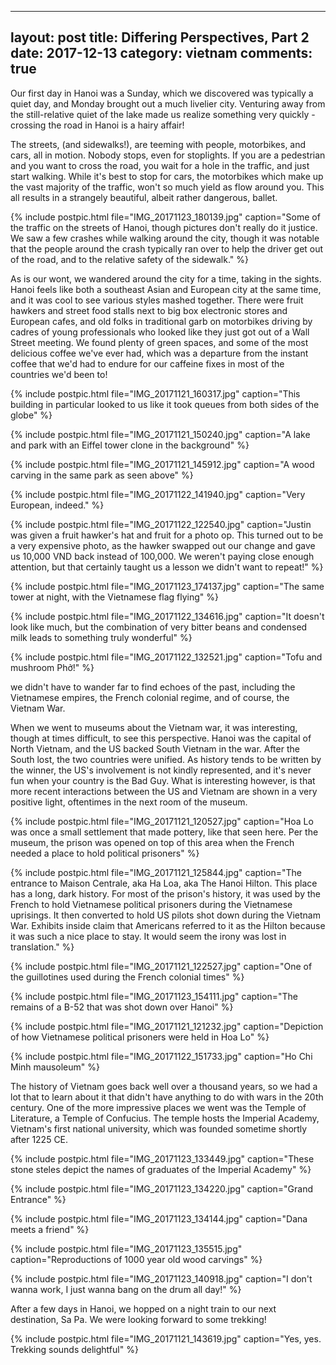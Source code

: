  ---
layout: post
title: Differing Perspectives, Part 2
date: 2017-12-13
category: vietnam
comments: true
---

Our first day in Hanoi was a Sunday, which we discovered was typically a quiet day, and Monday brought out a much livelier city. Venturing away from the still-relative quiet of the lake made us realize something very quickly - crossing the road in Hanoi is a hairy affair!

The streets, (and sidewalks!), are teeming with people, motorbikes, and cars, all in motion. Nobody stops, even for stoplights. If you are a pedestrian and you want to cross the road, you wait for a hole in the traffic, and just start walking. While it's best to stop for cars, the motorbikes which make up the vast majority of the traffic, won't so much yield as flow around you. This all results in a strangely beautiful, albeit rather dangerous, ballet.

{% include postpic.html file="IMG_20171123_180139.jpg" caption="Some of the traffic on the streets of Hanoi, though pictures don't really do it justice. We saw a few crashes while walking around the city, though it was notable that the people around the crash typically ran over to help the driver get out of the road, and to the relative safety of the sidewalk." %}

As is our wont, we wandered around the city for a time, taking in the sights. Hanoi feels like both a southeast Asian and European city at the same time, and it was cool to see various styles mashed together. There were fruit hawkers and street food stalls next to big box electronic stores and European cafes, and old folks in traditional garb on motorbikes driving by cadres of young professionals who looked like they just got out of a Wall Street meeting. We found plenty of green spaces, and some of the most delicious coffee we've ever had, which was a departure from the instant coffee that we'd had to endure for our caffeine fixes in most of the countries we'd been to!

{% include postpic.html file="IMG_20171121_160317.jpg" caption="This building in particular looked to us like it took queues from both sides of the globe" %}

{% include postpic.html file="IMG_20171121_150240.jpg" caption="A lake and park with an Eiffel tower clone in the background" %}

{% include postpic.html file="IMG_20171121_145912.jpg" caption="A wood carving in the same park as seen above" %}

{% include postpic.html file="IMG_20171122_141940.jpg" caption="Very European, indeed." %}

{% include postpic.html file="IMG_20171122_122540.jpg" caption="Justin was given a fruit hawker's hat and fruit for a photo op. This turned out to be a very expensive photo, as the hawker swapped out our change and gave us 10,000 VND back instead of 100,000.  We weren't paying close enough attention, but that certainly taught us a lesson we didn't want to repeat!" %}

{% include postpic.html file="IMG_20171123_174137.jpg" caption="The same tower at night, with the Vietnamese flag flying" %}

{% include postpic.html file="IMG_20171122_134616.jpg" caption="It doesn't look like much, but the combination of very bitter beans and condensed milk leads to something truly wonderful" %}

{% include postpic.html file="IMG_20171122_132521.jpg" caption="Tofu and mushroom Phở!" %}

we didn't have to wander far to find echoes of the past, including the Vietnamese empires, the French colonial regime, and of course, the Vietnam War.

When we went to museums about the Vietnam war, it was interesting, though at times difficult, to see this perspective. Hanoi was the capital of North Vietnam, and the US backed South Vietnam in the war. After the South lost, the two countries were unified. As history tends to be written by the winner, the US's involvement is not kindly represented, and it's never fun when your country is the Bad Guy. What is interesting however, is that more recent interactions between the US and Vietnam are shown in a very positive light, oftentimes in the next room of the museum.

{% include postpic.html file="IMG_20171121_120527.jpg" caption="Hoa Lo was once a small settlement that made pottery, like that seen here. Per the museum, the prison was opened on top of this area when the French needed a place to hold political prisoners" %}

{% include postpic.html file="IMG_20171121_125844.jpg" caption="The entrance to Maison Centrale, aka Ha Loa, aka The Hanoi Hilton. This place has a long, dark history. For most of the prison's history, it was used by the French to hold Vietnamese political prisoners during the Vietnamese uprisings. It then converted to hold US pilots shot down during the Vietnam War. Exhibits inside claim that Americans referred to it as the Hilton because it was such a nice place to stay. It would seem the irony was lost in translation." %}

{% include postpic.html file="IMG_20171121_122527.jpg" caption="One of the guillotines used during the French colonial times" %}

{% include postpic.html file="IMG_20171123_154111.jpg" caption="The remains of a B-52 that was shot down over Hanoi" %}

{% include postpic.html file="IMG_20171121_121232.jpg" caption="Depiction of how Vietnamese political prisoners were held in Hoa Lo" %}

{% include postpic.html file="IMG_20171122_151733.jpg" caption="Ho Chi Minh mausoleum" %}
 
The history of Vietnam goes back well over a thousand years, so we had a lot that to learn about it that didn't have anything to do with wars in the 20th century. One of the more impressive places we went was the Temple of Literature, a Temple of Confucius. The temple hosts the Imperial Academy, Vietnam's first national university, which was founded sometime shortly after 1225 CE.

{% include postpic.html file="IMG_20171123_133449.jpg" caption="These stone steles depict the names of graduates of the Imperial Academy" %}

{% include postpic.html file="IMG_20171123_134220.jpg" caption="Grand Entrance" %}

{% include postpic.html file="IMG_20171123_134144.jpg" caption="Dana meets a friend" %}

{% include postpic.html file="IMG_20171123_135515.jpg" caption="Reproductions of 1000 year old wood carvings" %}

{% include postpic.html file="IMG_20171123_140918.jpg" caption="I don't wanna work, I just wanna bang on the drum all day!" %}

After a few days in Hanoi, we hopped on a night train to our next destination, Sa Pa. We were looking forward to some trekking!

{% include postpic.html file="IMG_20171121_143619.jpg" caption="Yes, yes. Trekking sounds delightful" %}